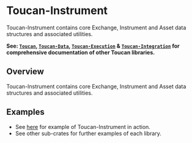 # Toucan-Instrument

Toucan-Instrument contains core Exchange, Instrument and Asset data structures and associated utilities.

**See: [`Toucan`], [`Toucan-Data`], [`Toucan-Execution`] & [`Toucan-Integration`] for
comprehensive documentation of other Toucan libraries.**

[`Toucan`]: https://github.com/brbtavares/toucan
[`Toucan-Data`]: https://github.com/brbtavares/toucan/tree/main/toucan-data
[`Toucan-Execution`]: https://github.com/brbtavares/toucan/tree/main/toucan-execution
[`Toucan-Integration`]: https://github.com/brbtavares/toucan/tree/main/toucan-integration

[toucan-examples]: https://github.com/brbtavares/toucan/tree/main/toucan/examples

## Overview

Toucan-Instrument contains core Exchange, Instrument and Asset data structures and associated utilities.

## Examples

* See [here][toucan-examples] for example of Toucan-Instrument in action.
* See other sub-crates for further examples of each library.
